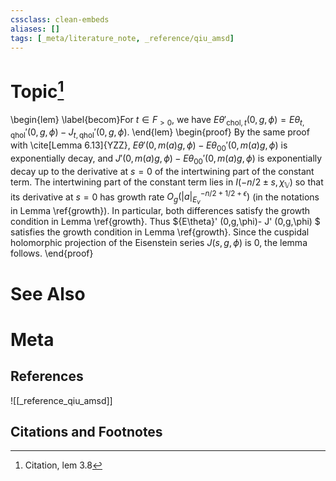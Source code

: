```yaml
---
cssclass: clean-embeds
aliases: []
tags: [_meta/literature_note, _reference/qiu_amsd]
---
```

# Topic[^1]
\begin{lem} \label{becom}For $t\in F_{>0}$, we have ${E\theta}'_{{\mathrm{chol}},t}(0,g,\phi)={E\theta}_{t,{\mathrm{qhol}}}'(0,g,\phi)-J_{t,{\mathrm{qhol}}}'(0,g,\phi)$.
\end{lem}
\begin{proof} By the same proof with \cite[Lemma 6.13]{YZZ},   ${E\theta}' (0,m(a)g,\phi)-{E\theta}_{00}'(0,m(a)g,\phi)$ is exponentially decay, and  $J' (0,m(a)g,\phi)-{E\theta}_{00}'(0,m(a)g,\phi)$ is exponentially decay up to the derivative at $s=0$ of the intertwining part of the constant term. The intertwining part of the constant term lies in $I(-n/2\pm s,\chi_{{\mathbb {V}}})$ so that its derivative at $s=0$ has growth rate $O_g\left(|a | _{E_v}^{-n/2+1/2+\epsilon} \right)$ (in the notations in Lemma \ref{growth}).
In particular, both  differences
satisfy the growth condition in Lemma \ref{growth}.
Thus ${E\theta}' (0,g,\phi)- J' (0,g,\phi) $ satisfies the growth condition in Lemma \ref{growth}.
Since the cuspidal holomorphic projection  of  the Eisenstein series $J(s,g,\phi)$ is $0$, the lemma follows.
\end{proof}

# See Also

# Meta
## References
![[_reference_qiu_amsd]]


## Citations and Footnotes
[^1]: Citation, lem 3.8